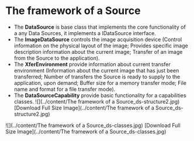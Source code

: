 # The framework of a Source
* The **DataSource** is base class that implements the core functionality of a any Data Sources, it implements a IDataSource interface.
* The **ImageDataSource** controls the image acquisition device (Control information on the physical layout of the image; Provides specific image description information about the current image; Transfer of an image from the Source to the application).
* The **XferEnvironment** provide information about current transfer environment (Information about the current image that has just been transferred; Number of transfers the Source is ready to supply to the application, upon demand; Buffer size for a memory transfer mode; File name and format for a file transfer mode).
* The **DataSourceCapability** provide basic functionality for a capabilities classes.
![](../content/The framework of a Source_ds-structure2.jpg)
[Download Full Size Image](../content/The framework of a Source_ds-structure2.jpg)

![](../content/The framework of a Source_ds-classes.jpg)
[Download Full Size Image](../content/The framework of a Source_ds-classes.jpg)
